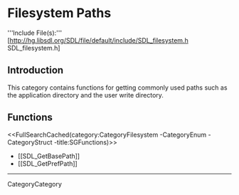 
# Filesystem Paths

'''Include File(s):'''  [http://hg.libsdl.org/SDL/file/default/include/SDL_filesystem.h SDL_filesystem.h]


## Introduction

This category contains functions for getting commonly used paths such as the application directory and the user write directory.


<!-- #Remove the ## in front of the next 2 lines to automatically create a list on the page.  Remove this comment. -->
<!-- #== Enumerations == -->
<!-- #<<FullSearchCached(category:CategoryFilesystem CategoryEnum -title:SGEnumerations)>> -->


<!-- #Remove the ## in front of the next 2 lines to automatically create a list on the page.  Remove this comment. -->
<!-- #== Structures == -->
<!-- #<<FullSearchCached(category:CategoryFilesystem CategoryStruct -title:SGStructures)>> -->


## Functions
<<FullSearchCached(category:CategoryFilesystem -CategoryEnum -CategoryStruct -title:SGFunctions)>>

<!-- BEGIN CATEGORY LIST -->
* [[SDL_GetBasePath]]
* [[SDL_GetPrefPath]]
<!-- END CATEGORY LIST -->
----
CategoryCategory
